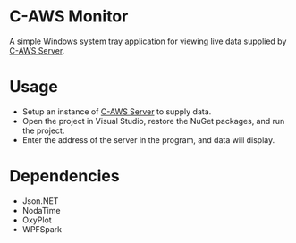 # C-AWS Monitor
A simple Windows system tray application for viewing live data supplied by [C-AWS Server](https://github.com/henryshunt/c-aws-server).

# Usage
- Setup an instance of [C-AWS Server](https://github.com/henryshunt/c-aws-server) to supply data.
- Open the project in Visual Studio, restore the NuGet packages, and run the project.
- Enter the address of the server in the program, and data will display.

# Dependencies
- Json.NET
- NodaTime
- OxyPlot
- WPFSpark

